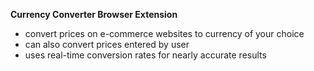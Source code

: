 **Currency Converter Browser Extension**
- convert prices on e-commerce websites to currency of your choice
- can also convert prices entered by user
- uses real-time conversion rates for nearly accurate results
